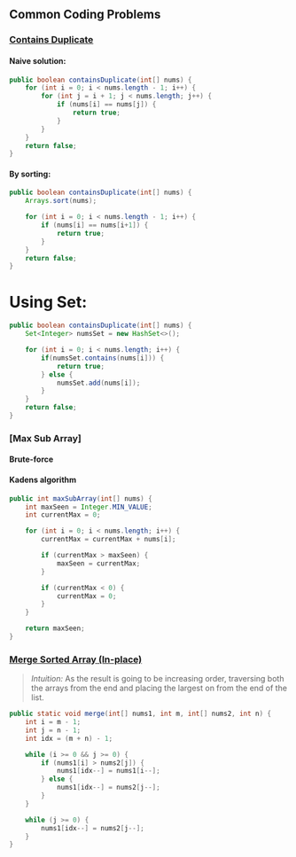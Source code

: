 ## Common Coding Problems

### [Contains Duplicate](https://leetcode.com/problems/contains-duplicate/)

#### Naive solution:

```java
public boolean containsDuplicate(int[] nums) {
    for (int i = 0; i < nums.length - 1; i++) {
        for (int j = i + 1; j < nums.length; j++) {
            if (nums[i] == nums[j]) {
                return true;
            }
        }
    }
    return false;
}
```

#### By sorting:

```java
public boolean containsDuplicate(int[] nums) {
    Arrays.sort(nums);

    for (int i = 0; i < nums.length - 1; i++) {
        if (nums[i] == nums[i+1]) {
            return true;
        }
    }
    return false;
}
```

# Using Set:

```java
public boolean containsDuplicate(int[] nums) {
    Set<Integer> numsSet = new HashSet<>();

    for (int i = 0; i < nums.length; i++) {
        if(numsSet.contains(nums[i])) {
            return true;
        } else {
            numsSet.add(nums[i]);
        }
    }
    return false;
}
```

### [Max Sub Array]

#### Brute-force

#### Kadens algorithm

```java
public int maxSubArray(int[] nums) {
    int maxSeen = Integer.MIN_VALUE;
    int currentMax = 0;

    for (int i = 0; i < nums.length; i++) {
        currentMax = currentMax + nums[i];

        if (currentMax > maxSeen) {
            maxSeen = currentMax;
        }

        if (currentMax < 0) {
            currentMax = 0;
        }
    }

    return maxSeen;
}
```

### [Merge Sorted Array (In-place)](https://leetcode.com/problems/merge-sorted-array/)

> _Intuition:_
> As the result is going to be increasing order, traversing both the arrays from the end and placing the largest on from the end of the list.

```java
public static void merge(int[] nums1, int m, int[] nums2, int n) {
    int i = m - 1;
    int j = n - 1;
    int idx = (m + n) - 1;

    while (i >= 0 && j >= 0) {
        if (nums1[i] > nums2[j]) {
            nums1[idx--] = nums1[i--];
        } else {
            nums1[idx--] = nums2[j--];
        }
    }

    while (j >= 0) {
        nums1[idx--] = nums2[j--];
    }
}
```
